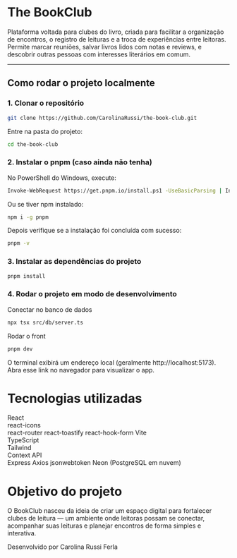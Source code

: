 # The BookClub

Plataforma voltada para clubes do livro, criada para facilitar a organização de encontros, o registro de leituras e a troca de experiências entre leitoras.  
Permite marcar reuniões, salvar livros lidos com notas e reviews, e descobrir outras pessoas com interesses literários em comum.

---

## Como rodar o projeto localmente

### 1. Clonar o repositório

```bash
git clone https://github.com/CarolinaRussi/the-book-club.git
```

Entre na pasta do projeto:

```bash
cd the-book-club
```

### 2. Instalar o pnpm (caso ainda não tenha)

No PowerShell do Windows, execute:

```bash
Invoke-WebRequest https://get.pnpm.io/install.ps1 -UseBasicParsing | Invoke-Expression
```

Ou se tiver npm instalado:

```bash
npm i -g pnpm
```

Depois verifique se a instalação foi concluída com sucesso:

```bash
pnpm -v
```

### 3. Instalar as dependências do projeto

```bash
pnpm install
```

### 4. Rodar o projeto em modo de desenvolvimento

Conectar no banco de dados

```bash
npx tsx src/db/server.ts
```

Rodar o front

```bash
pnpm dev
```

O terminal exibirá um endereço local (geralmente http://localhost:5173).
Abra esse link no navegador para visualizar o app.

# Tecnologias utilizadas

React  
react-icons  
react-router
react-toastify
react-hook-form
Vite  
TypeScript  
Tailwind  
Context API  
Express
Axios 
jsonwebtoken
Neon (PostgreSQL em nuvem)

# Objetivo do projeto

O BookClub nasceu da ideia de criar um espaço digital para fortalecer clubes de leitura — um ambiente onde leitoras possam se conectar, acompanhar suas leituras e planejar encontros de forma simples e interativa.

Desenvolvido por Carolina Russi Ferla
